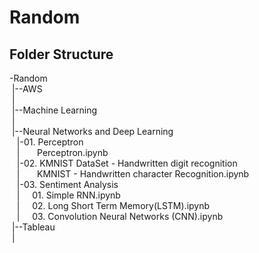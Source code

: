 # Random

Folder Structure
------------------------------------------------------------
-Random\
 &nbsp;|--AWS\
 &nbsp;|\
 &nbsp;|--Machine Learning\
 &nbsp;|\
 &nbsp;|--Neural Networks and Deep Learning\
&nbsp;&nbsp;&nbsp;|-01. Perceptron\
&nbsp;&nbsp;&nbsp;|&nbsp;&nbsp;&nbsp;&nbsp;&nbsp;&nbsp; Perceptron.ipynb\
&nbsp;&nbsp;&nbsp;|-02. KMNIST DataSet - Handwritten digit recognition\
&nbsp;&nbsp;&nbsp;|&nbsp;&nbsp;&nbsp;&nbsp;&nbsp;&nbsp; KMNIST - Handwritten character Recognition.ipynb\
&nbsp;&nbsp;&nbsp;|-03. Sentiment Analysis\
&nbsp;&nbsp;&nbsp;|&nbsp;&nbsp;&nbsp;&nbsp;&nbsp;01. Simple RNN.ipynb\
&nbsp;&nbsp;&nbsp;|&nbsp;&nbsp;&nbsp;&nbsp;&nbsp;02. Long Short Term Memory(LSTM).ipynb\
&nbsp;&nbsp;&nbsp;|&nbsp;&nbsp;&nbsp;&nbsp;&nbsp;03. Convolution Neural Networks (CNN).ipynb\
&nbsp;|--Tableau\
&nbsp;|
